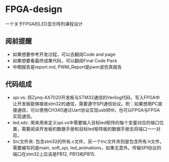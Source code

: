 # FPGA-design
一个关于FPGA的LED显示阵列课程设计

## 阅前提醒
* 如果想要参考开发过程，可以去翻阅Code and page
* 如果想要看最终成果代码，可以翻阅Final Code Pack
* 中期报告是report.md, PWM_Report是pwm波仿真报告

## 代码组成
* spi.vs: 将Zynq-AX7020开发板与STM32通信的Verilog代码，写入FPGA中让开发板能够接收stm32的通信，需要遵守SPI通信协议。附：如果想用PC直接通信，可以使用CH340通过Uart协议实现usb转ttl，也可以FPGA与FPGA实现通信。
* led.xdc: 用来用来定义spi.vs中需要输入目标led矩阵的每个变量对应的端口位置，需要阅读开发板的数据手册和目标led矩阵板的数据手册去将端口一一对应。
* Src文件夹: 包含stm32的所有.c文件，另一个Inc文件夹则是包含所有.h文件，需要编写的是main, soft_spi, led_animations，如果无意外，传输SPI协议的端口在stm32上应该是PB12, PB13和PB15.


